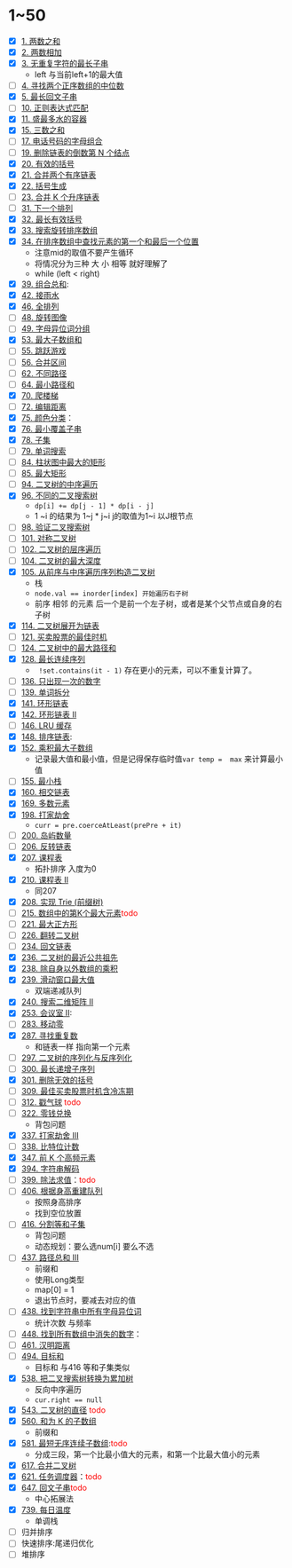 # 1~50
- [x] [1. 两数之和](https://leetcode.cn/problems/two-sum/?envType=featured-list&envId=2cktkvj)
- [x] [2. 两数相加](https://leetcode.cn/problems/add-two-numbers/?envType=featured-list&envId=2cktkvj) 
- [x] [3. 无重复字符的最长子串](https://leetcode.cn/problems/longest-substring-without-repeating-characters/?envType=featured-list&envId=2cktkvj)
	- left 与当前left+1的最大值
- [ ] [4. 寻找两个正序数组的中位数](https://leetcode.cn/problems/median-of-two-sorted-arrays/?envType=featured-list&envId=2cktkvj)
- [x] [5. 最长回文子串](https://leetcode.cn/problems/longest-palindromic-substring/?envType=featured-list&envId=2cktkvj) 
- [ ] [10. 正则表达式匹配](https://leetcode.cn/problems/regular-expression-matching/?envType=featured-list&envId=2cktkvj)
- [x] [11. 盛最多水的容器](https://leetcode.cn/problems/container-with-most-water/?envType=featured-list&envId=2cktkvj)
- [x] [15. 三数之和](https://leetcode.cn/problems/3sum/?envType=featured-list&envId=2cktkvj)
- [ ] [17. 电话号码的字母组合](https://leetcode.cn/problems/letter-combinations-of-a-phone-number/?envType=featured-list&envId=2cktkvj)
- [ ] [19. 删除链表的倒数第 N 个结点](https://leetcode.cn/problems/remove-nth-node-from-end-of-list/?envType=featured-list&envId=2cktkvj)
- [x] [20. 有效的括号](https://leetcode.cn/problems/valid-parentheses/?envType=featured-list&envId=2cktkvj)
- [x] [21. 合并两个有序链表](https://leetcode.cn/problems/merge-two-sorted-lists/?envType=featured-list&envId=2cktkvj)
- [x] [22. 括号生成](https://leetcode.cn/problems/generate-parentheses/?envType=featured-list&envId=2cktkvj)
- [ ] [23. 合并 K 个升序链表](https://leetcode.cn/problems/merge-k-sorted-lists/?envType=featured-list&envId=2cktkvj)
- [ ] [31. 下一个排列](https://leetcode.cn/problems/next-permutation/?envType=featured-list&envId=2cktkvj)
- [x] [32. 最长有效括号](https://leetcode.cn/problems/longest-valid-parentheses/?envType=featured-list&envId=2cktkvj)
- [x] [33. 搜索旋转排序数组](https://leetcode.cn/problems/search-in-rotated-sorted-array/?envType=featured-list&envId=2cktkvj)
- [x] [34. 在排序数组中查找元素的第一个和最后一个位置](https://leetcode.cn/problems/find-first-and-last-position-of-element-in-sorted-array/?envType=featured-list&envId=2cktkvj) 
	- 注意mid的取值不要产生循环
	- 将情况分为三种 大 小 相等 就好理解了
	- while (left < right)
- [x] [39. 组合总和](https://leetcode.cn/problems/combination-sum/?envType=featured-list&envId=2cktkvj): 
- [x] [42. 接雨水](https://leetcode.cn/problems/trapping-rain-water/?envType=featured-list&envId=2cktkvj)
- [x] [46. 全排列](https://leetcode.cn/problems/permutations/?envType=featured-list&envId=2cktkvj)
- [ ] [48. 旋转图像](https://leetcode.cn/problems/rotate-image/?envType=featured-list&envId=2cktkvj)
- [ ] [49. 字母异位词分组](https://leetcode.cn/problems/group-anagrams/?envType=featured-list&envId=2cktkvj)
- [x] [53. 最大子数组和](https://leetcode.cn/problems/maximum-subarray/?envType=featured-list&envId=2cktkvj) 
- [ ] [55. 跳跃游戏](https://leetcode.cn/problems/jump-game/?envType=featured-list&envId=2cktkvj)
- [ ] [56. 合并区间](https://leetcode.cn/problems/merge-intervals/?envType=featured-list&envId=2cktkvj)
- [ ] [62. 不同路径](https://leetcode.cn/problems/unique-paths/?envType=featured-list&envId=2cktkvj)
- [ ] [64. 最小路径和](https://leetcode.cn/problems/minimum-path-sum/?envType=featured-list&envId=2cktkvj)
- [x] [70. 爬楼梯](https://leetcode.cn/problems/climbing-stairs/?envType=featured-list&envId=2cktkvj)
- [ ] [72. 编辑距离](https://leetcode.cn/problems/edit-distance/?envType=featured-list&envId=2cktkvj)
- [x] [75. 颜色分类](https://leetcode.cn/problems/sort-colors/?envType=featured-list&envId=2cktkvj)：
- [x] [76. 最小覆盖子串](https://leetcode.cn/problems/minimum-window-substring/?envType=featured-list&envId=2cktkvj)
- [x] [78. 子集](https://leetcode.cn/problems/subsets/?envType=featured-list&envId=2cktkvj)
- [ ] [79. 单词搜索](https://leetcode.cn/problems/word-search/?envType=featured-list&envId=2cktkvj)
- [ ] [84. 柱状图中最大的矩形](https://leetcode.cn/problems/largest-rectangle-in-histogram/?envType=featured-list&envId=2cktkvj)
- [ ] [85. 最大矩形](https://leetcode.cn/problems/maximal-rectangle/?envType=featured-list&envId=2cktkvj)
- [ ] [94. 二叉树的中序遍历](https://leetcode.cn/problems/binary-tree-inorder-traversal/?envType=featured-list&envId=2cktkvj)
- [x] [96. 不同的二叉搜索树](https://leetcode.cn/problems/unique-binary-search-trees/?envType=featured-list&envId=2cktkvj)
	-  `dp[i] += dp[j - 1] * dp[i - j]`
	-  1 ~i  的结果为 1~j * j~i  j的取值为1~i  以J根节点
- [ ] [98. 验证二叉搜索树](https://leetcode.cn/problems/validate-binary-search-tree/?envType=featured-list&envId=2cktkvj)
- [ ] [101. 对称二叉树](https://leetcode.cn/problems/symmetric-tree/?envType=featured-list&envId=2cktkvj)
- [ ] [102. 二叉树的层序遍历](https://leetcode.cn/problems/binary-tree-level-order-traversal/?envType=featured-list&envId=2cktkvj)
- [ ] [104. 二叉树的最大深度](https://leetcode.cn/problems/maximum-depth-of-binary-tree/?envType=featured-list&envId=2cktkvj)
- [x] [105. 从前序与中序遍历序列构造二叉树](https://leetcode.cn/problems/construct-binary-tree-from-preorder-and-inorder-traversal/?envType=featured-list&envId=2cktkvj)
	- 栈
	- `node.val == inorder[index] 开始遍历右子树`
	- 前序 相邻 的元素 后一个是前一个左子树，或者是某个父节点或自身的右子树
- [x] [114. 二叉树展开为链表](https://leetcode.cn/problems/flatten-binary-tree-to-linked-list/?envType=featured-list&envId=2cktkvj) 
- [ ] [121. 买卖股票的最佳时机](https://leetcode.cn/problems/best-time-to-buy-and-sell-stock/?envType=featured-list&envId=2cktkvj)
- [ ] [124. 二叉树中的最大路径和](https://leetcode.cn/problems/binary-tree-maximum-path-sum/?envType=featured-list&envId=2cktkvj)
- [x] [128. 最长连续序列](https://leetcode.cn/problems/longest-consecutive-sequence/?envType=featured-list&envId=2cktkvj)
	- ` !set.contains(it - 1)`  存在更小的元素，可以不重复计算了。
- [ ] [136. 只出现一次的数字](https://leetcode.cn/problems/single-number/?envType=featured-list&envId=2cktkvj)
- [ ] [139. 单词拆分](https://leetcode.cn/problems/word-break/?envType=featured-list&envId=2cktkvj)
- [x] [141. 环形链表](https://leetcode.cn/problems/linked-list-cycle/?envType=featured-list&envId=2cktkvj)
- [x] [142. 环形链表 II](https://leetcode.cn/problems/linked-list-cycle-ii/?envType=featured-list&envId=2cktkvj)
- [ ] [146. LRU 缓存](https://leetcode.cn/problems/lru-cache/?envType=featured-list&envId=2cktkvj)
- [x] [148. 排序链表](https://leetcode.cn/problems/sort-list/?envType=featured-list&envId=2cktkvj):
- [x] [152. 乘积最大子数组](https://leetcode.cn/problems/maximum-product-subarray/?envType=featured-list&envId=2cktkvj)
	-  记录最大值和最小值，但是记得保存临时值`var temp =  max` 来计算最小值
- [ ] [155. 最小栈](https://leetcode.cn/problems/min-stack/?envType=featured-list&envId=2cktkvj)
- [x] [160. 相交链表](https://leetcode.cn/problems/intersection-of-two-linked-lists/?envType=featured-list&envId=2cktkvj)
- [x] [169. 多数元素](https://leetcode.cn/problems/majority-element/?envType=featured-list&envId=2cktkvj)
- [x] [198. 打家劫舍](https://leetcode.cn/problems/house-robber/?envType=featured-list&envId=2cktkvj)
	- `curr = pre.coerceAtLeast(prePre + it)`
- [ ] [200. 岛屿数量](https://leetcode.cn/problems/number-of-islands/?envType=featured-list&envId=2cktkvj)
- [ ] [206. 反转链表](https://leetcode.cn/problems/reverse-linked-list/?envType=featured-list&envId=2cktkvj)
- [x] [207. 课程表](https://leetcode.cn/problems/course-schedule/?envType=featured-list&envId=2cktkvj)
	- 拓扑排序 入度为0
- [x] [210. 课程表 II](https://leetcode.cn/problems/course-schedule-ii/)
	- 同207
- [x] [208. 实现 Trie (前缀树)](https://leetcode.cn/problems/implement-trie-prefix-tree/?envType=featured-list&envId=2cktkvj)
- [ ] [215. 数组中的第K个最大元素](https://leetcode.cn/problems/kth-largest-element-in-an-array/?envType=featured-list&envId=2cktkvj)<font color="#ff0000">todo</font>
- [ ] [221. 最大正方形](https://leetcode.cn/problems/maximal-square/?envType=featured-list&envId=2cktkvj)
- [ ] [226. 翻转二叉树](https://leetcode.cn/problems/invert-binary-tree/?envType=featured-list&envId=2cktkvj)
- [ ] [234. 回文链表](https://leetcode.cn/problems/palindrome-linked-list/?envType=featured-list&envId=2cktkvj)
- [x] [236. 二叉树的最近公共祖先](https://leetcode.cn/problems/lowest-common-ancestor-of-a-binary-tree/?envType=featured-list&envId=2cktkvj)  
- [x] [238. 除自身以外数组的乘积](https://leetcode.cn/problems/product-of-array-except-self/?envType=featured-list&envId=2cktkvj) 
- [x] [239. 滑动窗口最大值](https://leetcode.cn/problems/sliding-window-maximum/?envType=featured-list&envId=2cktkvj) 
	- 双端递减队列
- [x] [240. 搜索二维矩阵 II](https://leetcode.cn/problems/search-a-2d-matrix-ii/?envType=featured-list&envId=2cktkvj)
- [x] [253. 会议室 II](https://leetcode.cn/problems/meeting-rooms-ii/?envType=featured-list&envId=2cktkvj):
- [ ] [283. 移动零](https://leetcode.cn/problems/move-zeroes/?envType=featured-list&envId=2cktkvj)
- [x] [287. 寻找重复数](https://leetcode.cn/problems/find-the-duplicate-number/?envType=featured-list&envId=2cktkvj)
	- 和链表一样 指向第一个元素
- [ ] [297. 二叉树的序列化与反序列化](https://leetcode.cn/problems/serialize-and-deserialize-binary-tree/?envType=featured-list&envId=2cktkvj)
- [ ] [300. 最长递增子序列](https://leetcode.cn/problems/longest-increasing-subsequence/?envType=featured-list&envId=2cktkvj)
- [x] [301. 删除无效的括号](https://leetcode.cn/problems/remove-invalid-parentheses/?envType=featured-list&envId=2cktkvj)
- [ ] [309. 最佳买卖股票时机含冷冻期](https://leetcode.cn/problems/best-time-to-buy-and-sell-stock-with-cooldown/?envType=featured-list&envId=2cktkvj)
- [ ] [312. 戳气球](https://leetcode.cn/problems/burst-balloons/?envType=featured-list&envId=2cktkvj) <font color="#ff0000">todo</font>
- [ ] [322. 零钱兑换](https://leetcode.cn/problems/coin-change/?envType=featured-list&envId=2cktkvj)
	- 背包问题
- [x] [337. 打家劫舍 III](https://leetcode.cn/problems/house-robber-iii/?envType=featured-list&envId=2cktkvj)
- [ ] [338. 比特位计数](https://leetcode.cn/problems/counting-bits/?envType=featured-list&envId=2cktkvj)
- [x] [347. 前 K 个高频元素](https://leetcode.cn/problems/top-k-frequent-elements/?envType=featured-list&envId=2cktkvj)
- [x] [394. 字符串解码](https://leetcode.cn/problems/decode-string/?envType=featured-list&envId=2cktkvj)
- [ ] [399. 除法求值](https://leetcode.cn/problems/evaluate-division/?envType=featured-list&envId=2cktkvj)：<font color="#ff0000">todo</font>
- [ ] [406. 根据身高重建队列](https://leetcode.cn/problems/queue-reconstruction-by-height/?envType=featured-list&envId=2cktkvj)
	- 按照身高排序
	- 找到空位放置
- [ ] [416. 分割等和子集](https://leetcode.cn/problems/partition-equal-subset-sum/?envType=featured-list&envId=2cktkvj)
	- 背包问题
	- 动态规划：要么选num[i] 要么不选
- [ ] [437. 路径总和 III](https://leetcode.cn/problems/path-sum-iii/?envType=featured-list&envId=2cktkvj) 
	- 前缀和
	- 使用Long类型
	- map[0] = 1
	- 退出节点时，要减去对应的值
- [ ] [438. 找到字符串中所有字母异位词](https://leetcode.cn/problems/find-all-anagrams-in-a-string/?envType=featured-list&envId=2cktkvj)
	- 统计次数 与频率
- [ ] [448. 找到所有数组中消失的数字](https://leetcode.cn/problems/find-all-numbers-disappeared-in-an-array/?envType=featured-list&envId=2cktkvj)：
- [ ] [461. 汉明距离](https://leetcode.cn/problems/hamming-distance/) 
- [ ] [494. 目标和](https://leetcode.cn/problems/target-sum/?envType=featured-list&envId=2cktkvj) 
	- 目标和 与416 等和子集类似
- [x] [538. 把二叉搜索树转换为累加树](https://leetcode.cn/problems/convert-bst-to-greater-tree/?envType=featured-list&envId=2cktkvj)
	- 反向中序遍历
	- `cur.right == null`
- [x] [543. 二叉树的直径](https://leetcode.cn/problems/diameter-of-binary-tree/?envType=featured-list&envId=2cktkvj) <font color="#ff0000">todo</font>
- [x] [560. 和为 K 的子数组](https://leetcode.cn/problems/subarray-sum-equals-k/?envType=featured-list&envId=2cktkvj)
	- 前缀和
- [x] [581. 最短无序连续子数组](https://leetcode.cn/problems/shortest-unsorted-continuous-subarray/?envType=featured-list&envId=2cktkvj):<font color="#ff0000">todo</font>
	- 分成三段，第一个比最小值大的元素，和第一个比最大值小的元素
- [x] [617. 合并二叉树](https://leetcode.cn/problems/merge-two-binary-trees/?envType=featured-list&envId=2cktkvj)
- [x] [621. 任务调度器](https://leetcode.cn/problems/task-scheduler/?envType=featured-list&envId=2cktkvj)：<font color="#ff0000">todo</font>
- [x] [647. 回文子串](https://leetcode.cn/problems/palindromic-substrings/?envType=featured-list&envId=2cktkvj)<font color="#ff0000">todo</font>
	- 中心拓展法
- [x] [739. 每日温度](https://leetcode.cn/problems/daily-temperatures/?envType=featured-list&envId=2cktkvj)
	- 单调栈
- [ ] 归并排序
- [ ] 快速排序:尾递归优化
- [ ] 堆排序